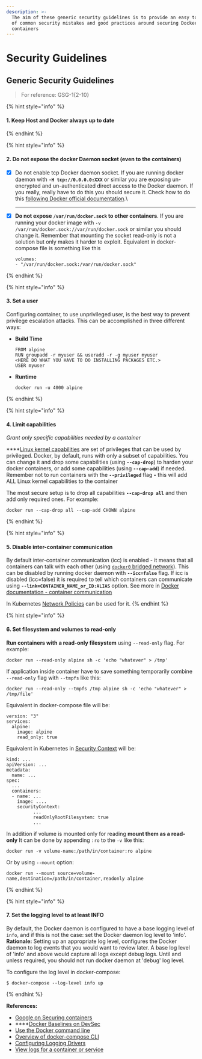 ```yaml
---
description: >-
  The aim of these generic security guidelines is to provide an easy to use list
  of common security mistakes and good practices around securing Docker
  containers
---
```


# Security Guidelines

## Generic Security Guidelines

> For reference: GSG-1{2-10}

{% hint style="info" %}
#### **1. Keep Host and Docker always up to date**
{% endhint %}

{% hint style="info" %}
#### **2. Do not expose the docker Daemon socket (even to the containers)**

*   [x] Do not enable tcp Docker daemon socket. If you are running docker daemon with **`-H tcp://0.0.0.0:XXX`** or similar you are exposing un-encrypted and un-authenticated direct access to the Docker daemon. If you really, really have to do this you should secure it. Check how to do this [following Docker official documentation](https://docs.docker.com/engine/reference/commandline/dockerd/#daemon-socket-option).\\

    ***
*   [x] **Do not expose `/var/run/docker.sock` to other containers**. If you are running your docker image with `-v /var/run/docker.sock://var/run/docker.sock` or similar you should change it. Remember that mounting the socket read-only is not a solution but only makes it harder to exploit. Equivalent in docker-compose file is something like this

    ```
    volumes:
    - "/var/run/docker.sock:/var/run/docker.sock"
    ```
{% endhint %}

{% hint style="info" %}
#### **3. Set a user**

Configuring container, to use unprivileged user, is the best way to prevent privilege escalation attacks. This can be accomplished in three different ways:

*   **Build Time**

    ```
    FROM alpine
    RUN groupadd -r myuser && useradd -r -g myuser myuser
    <HERE DO WHAT YOU HAVE TO DO INSTALLING PACKAGES ETC.>
    USER myuser
    ```
*   **Runtime**

    ```
    docker run -u 4000 alpine
    ```
{% endhint %}

{% hint style="info" %}
#### 4. Limit capabilities <a href="#rule-3---limit-capabilities-grant-only-specific-capabilities-needed-by-a-container" id="rule-3---limit-capabilities-grant-only-specific-capabilities-needed-by-a-container"></a>

_Grant only specific capabilities needed by a container_

\*\*\*\*[Linux kernel capabilities](http://man7.org/linux/man-pages/man7/capabilities.7.html) are set of privileges that can be used by privileged. Docker, by default, runs with only a subset of capabilities. You can change it and drop some capabilities (using **`--cap-drop`**) to harden your docker containers, or add some capabilities (using **`--cap-add`**) if needed. Remember not to run containers with the **`--privileged`** flag **-** this will add ALL Linux kernel capabilities to the container

The most secure setup is to drop all capabilities **`--cap-drop all`** and then add only required ones. For example:

```
docker run --cap-drop all --cap-add CHOWN alpine
```
{% endhint %}

{% hint style="info" %}
#### 5. Disable inter-container communication

By default inter-container communication (icc) is enabled - it means that all containers can talk with each other (using [`docker0` bridged network](https://docs.docker.com/v17.09/engine/userguide/networking/default\_network/container-communication/#communication-between-containers)). This can be disabled by running docker daemon with **`--icc=false`** flag. If icc is disabled (icc=false) it is required to tell which containers can communicate using **`--link=CONTAINER_NAME_or_ID:ALIAS`** option. See more in [Docker documentation - container communication](https://docs.docker.com/v17.09/engine/userguide/networking/default\_network/container-communication/#communication-between-containers)

In Kubernetes [Network Policies](https://kubernetes.io/docs/concepts/services-networking/network-policies/) can be used for it.
{% endhint %}

{% hint style="info" %}
#### 6. Set filesystem and volumes to read-only <a href="#rule-8---set-filesystem-and-volumes-to-read-only" id="rule-8---set-filesystem-and-volumes-to-read-only"></a>

**Run containers with a read-only filesystem** using `--read-only` flag. For example:

```
docker run --read-only alpine sh -c 'echo "whatever" > /tmp'
```

If application inside container have to save something temporarily combine `--read-only` flag with `--tmpfs` like this:

```
docker run --read-only --tmpfs /tmp alpine sh -c 'echo "whatever" > /tmp/file'
```

Equivalent in docker-compose file will be:

```
version: "3"
services:
  alpine:
    image: alpine
    read_only: true
```

Equivalent in Kubernetes in [Security Context](https://kubernetes.io/docs/tasks/configure-pod-container/security-context/) will be:

```
kind: ...
apiVersion: ...
metadata:
  name: ...
spec:
  ...
  containers:
  - name: ...
    image: ....
    securityContext:
          ...
          readOnlyRootFilesystem: true
          ...
```

In addition if volume is mounted only for reading **mount them as a read-only** It can be done by appending `:ro` to the `-v` like this:

```
docker run -v volume-name:/path/in/container:ro alpine
```

Or by using `--mount` option:

```
docker run --mount source=volume-name,destination=/path/in/container,readonly alpine
```
{% endhint %}

{% hint style="info" %}
#### 7. Set the logging level to at least INFO <a href="#rule-10---set-the-logging-level-to-at-least-info" id="rule-10---set-the-logging-level-to-at-least-info"></a>

By default, the Docker daemon is configured to have a base logging level of `info`, and if this is not the case: set the Docker daemon log level to 'info'.\
**Rationale:** Setting up an appropriate log level, configures the Docker daemon to log events that you would want to review later. A base log level of 'info' and above would capture all logs except debug logs. Until and unless required, you should not run docker daemon at 'debug' log level.

To configure the log level in docker-compose:

```
$ docker-compose --log-level info up
```
{% endhint %}

**References:**

* [Google on Securing containers](https://docs.google.com/document/d/1QQ5u1RBDLXWvC8K3pscTtTRThsOeBSts\_imYEoRyw8A/edit#heading=h.ypyhxoaw8f95)
* \*\*\*\*[Docker Baselines on DevSec](https://dev-sec.io/baselines/docker/)
* [Use the Docker command line](https://docs.docker.com/engine/reference/commandline/cli/)
* [Overview of docker-compose CLI](https://docs.docker.com/compose/reference/overview/)
* [Configuring Logging Drivers](https://docs.docker.com/config/containers/logging/configure/)
* [View logs for a container or service](https://docs.docker.com/config/containers/logging/)
